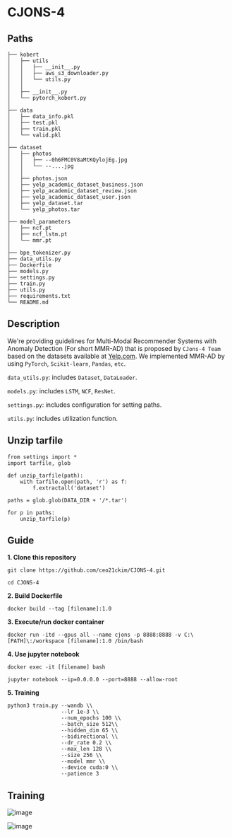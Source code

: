 # CJONS-4

## Paths

```
├── kobert
│   ├── utils
│   │   ├── __init__.py
│   │   ├── aws_s3_downloader.py
│   │   └── utils.py
│   │
│   ├── __init__.py
│   └── pytorch_kobert.py
│
├── data
│   ├── data_info.pkl
│   ├── test.pkl
│   ├── train.pkl
│   └── valid.pkl
│
├── dataset
│   ├── photos
│   │   ├── --0h6FMC0V8aMtKQylojEg.jpg
│   │   └── --....jpg
│   │
│   ├── photos.json
│   ├── yelp_academic_dataset_business.json
│   ├── yelp_academic_dataset_review.json
│   ├── yelp_academic_dataset_user.json
│   ├── yelp_dataset.tar
│   └── yelp_photos.tar
│
├── model_parameters
│   ├── ncf.pt
│   ├── ncf_lstm.pt
│   └── mmr.pt
│
├── bpe_tokenizer.py
├── data_utils.py
├── Dockerfile
├── models.py
├── settings.py
├── train.py
├── utils.py
├── requirements.txt
└── README.md
```

## Description

We're providing guidelines for Multi-Modal Recommender Systems with Anomaly Detection (For short MMR-AD) that is proposed by `CJons-4 Team` based on the datasets available at [Yelp.com](https://www.yelp.com/dataset). We implemented MMR-AD by using `PyTorch`, `Scikit-learn`, `Pandas`, `etc`.

`data_utils.py`: includes `Dataset`, `DataLoader`.

`models.py`: includes `LSTM`, `NCF`, `ResNet`.

`settings.py`: includes configuration for setting paths.

`utils.py`: includes utilization function.

## Unzip tarfile
```
from settings import * 
import tarfile, glob 

def unzip_tarfile(path):
    with tarfile.open(path, 'r') as f:
        f.extractall('dataset')
        
paths = glob.glob(DATA_DIR + '/*.tar')

for p in paths:
    unzip_tarfile(p)

```


## Guide

**1. Clone this repository**
```
git clone https://github.com/ceo21ckim/CJONS-4.git

cd CJONS-4
```

**2. Build Dockerfile**
```
docker build --tag [filename]:1.0
```

**3. Execute/run docker container**
```
docker run -itd --gpus all --name cjons -p 8888:8888 -v C:\[PATH]\:/workspace [filename]:1.0 /bin/bash
```

**4. Use jupyter notebook**
```
docker exec -it [filename] bash

jupyter notebook --ip=0.0.0.0 --port=8888 --allow-root
```

**5. Training**
```
python3 train.py --wandb \\
                 --lr 1e-3 \\
                 --num_epochs 100 \\
                 --batch_size 512\\
                 --hidden_dim 65 \\
                 --bidirectional \\
                 --dr_rate 0.2 \\
                 --max_len 128 \\
                 --size 256 \\
                 --model mmr \\
                 --device cuda:0 \\
                 --patience 3 
```


## Training

![image](https://github.com/ceo21ckim/CJONS-4/blob/main/asset/image1.PNG)

![image](https://github.com/ceo21ckim/CJONS-4/blob/main/asset/image2.jpg)
